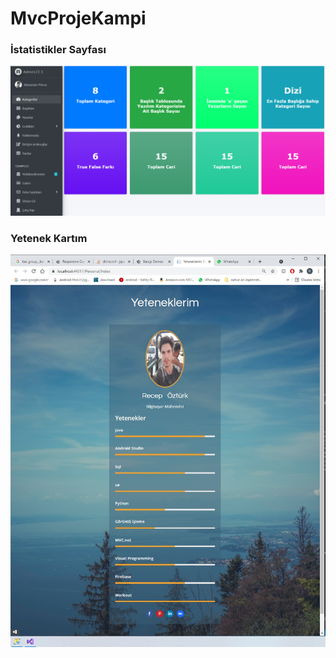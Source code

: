 # MvcProjeKampi

### İstatistikler Sayfası
![istatistik](https://github.com/recepozturk53/MvcProjeKampi/blob/master/MvcProjeKampi/Views/Istatistik/istatistikler.png)
### Yetenek Kartım
![yetenekkarti](https://github.com/recepozturk53/MvcProjeKampi/blob/master/MvcProjeKampi/SS/yetenekkarti.jpg)
